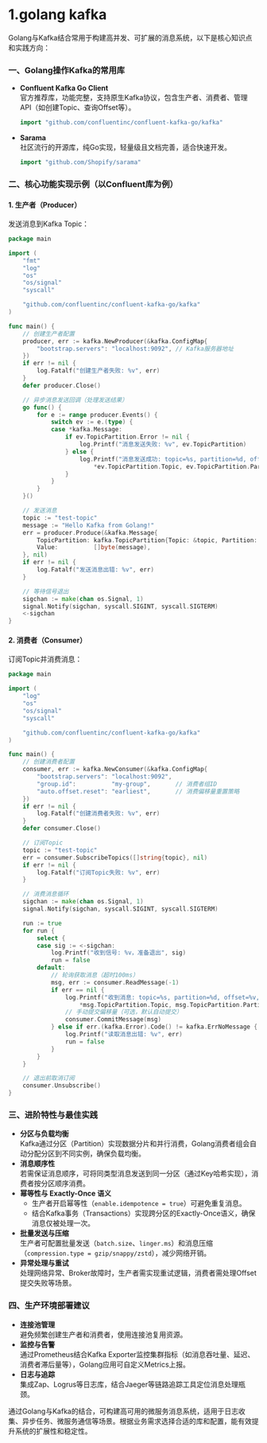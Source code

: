 # 1.golang kafka

Golang与Kafka结合常用于构建高并发、可扩展的消息系统，以下是核心知识点和实践方向：  


### **一、Golang操作Kafka的常用库**
- **Confluent Kafka Go Client**  
  官方推荐库，功能完整，支持原生Kafka协议，包含生产者、消费者、管理API（如创建Topic、查询Offset等）。  
  ```go
  import "github.com/confluentinc/confluent-kafka-go/kafka"
  ```
- **Sarama**  
  社区流行的开源库，纯Go实现，轻量级且文档完善，适合快速开发。  
  ```go
  import "github.com/Shopify/sarama"
  ```


### **二、核心功能实现示例（以Confluent库为例）**
#### **1. 生产者（Producer）**  
发送消息到Kafka Topic：  
```go
package main

import (
	"fmt"
	"log"
	"os"
	"os/signal"
	"syscall"

	"github.com/confluentinc/confluent-kafka-go/kafka"
)

func main() {
	// 创建生产者配置
	producer, err := kafka.NewProducer(&kafka.ConfigMap{
		"bootstrap.servers": "localhost:9092", // Kafka服务器地址
	})
	if err != nil {
		log.Fatalf("创建生产者失败: %v", err)
	}
	defer producer.Close()

	// 异步消息发送回调（处理发送结果）
	go func() {
		for e := range producer.Events() {
			switch ev := e.(type) {
			case *kafka.Message:
				if ev.TopicPartition.Error != nil {
					log.Printf("消息发送失败: %v", ev.TopicPartition)
				} else {
					log.Printf("消息发送成功: topic=%s, partition=%d, offset=%v",
						*ev.TopicPartition.Topic, ev.TopicPartition.Partition, ev.TopicPartition.Offset)
				}
			}
		}
	}()

	// 发送消息
	topic := "test-topic"
	message := "Hello Kafka from Golang!"
	err = producer.Produce(&kafka.Message{
		TopicPartition: kafka.TopicPartition{Topic: &topic, Partition: kafka.PartitionAny},
		Value:          []byte(message),
	}, nil)
	if err != nil {
		log.Fatalf("发送消息出错: %v", err)
	}

	// 等待信号退出
	sigchan := make(chan os.Signal, 1)
	signal.Notify(sigchan, syscall.SIGINT, syscall.SIGTERM)
	<-sigchan
}
```

#### **2. 消费者（Consumer）**  
订阅Topic并消费消息：  
```go
package main

import (
	"log"
	"os"
	"os/signal"
	"syscall"

	"github.com/confluentinc/confluent-kafka-go/kafka"
)

func main() {
	// 创建消费者配置
	consumer, err := kafka.NewConsumer(&kafka.ConfigMap{
		"bootstrap.servers": "localhost:9092",
		"group.id":          "my-group",       // 消费者组ID
		"auto.offset.reset": "earliest",       // 消费偏移量重置策略
	})
	if err != nil {
		log.Fatalf("创建消费者失败: %v", err)
	}
	defer consumer.Close()

	// 订阅Topic
	topic := "test-topic"
	err = consumer.SubscribeTopics([]string{topic}, nil)
	if err != nil {
		log.Fatalf("订阅Topic失败: %v", err)
	}

	// 消费消息循环
	sigchan := make(chan os.Signal, 1)
	signal.Notify(sigchan, syscall.SIGINT, syscall.SIGTERM)

	run := true
	for run {
		select {
		case sig := <-sigchan:
			log.Printf("收到信号: %v，准备退出", sig)
			run = false
		default:
			// 轮询获取消息（超时100ms）
			msg, err := consumer.ReadMessage(-1)
			if err == nil {
				log.Printf("收到消息: topic=%s, partition=%d, offset=%v, value=%s",
					*msg.TopicPartition.Topic, msg.TopicPartition.Partition, msg.TopicPartition.Offset, string(msg.Value))
				// 手动提交偏移量（可选，默认自动提交）
				consumer.CommitMessage(msg)
			} else if err.(kafka.Error).Code() != kafka.ErrNoMessage {
				log.Printf("读取消息出错: %v", err)
				run = false
			}
		}
	}

	// 退出前取消订阅
	consumer.Unsubscribe()
}
```


### **三、进阶特性与最佳实践**
- **分区与负载均衡**  
  Kafka通过分区（Partition）实现数据分片和并行消费，Golang消费者组会自动分配分区到不同实例，确保负载均衡。  
- **消息顺序性**  
  若需保证消息顺序，可将同类型消息发送到同一分区（通过Key哈希实现），消费者按分区顺序消费。  
- **幂等性与 Exactly-Once 语义**  
  - 生产者开启幂等性（`enable.idempotence = true`）可避免重复消息。  
  - 结合Kafka事务（Transactions）实现跨分区的Exactly-Once语义，确保消息仅被处理一次。  
- **批量发送与压缩**  
  生产者可配置批量发送（`batch.size`、`linger.ms`）和消息压缩（`compression.type = gzip/snappy/zstd`），减少网络开销。  
- **异常处理与重试**  
  处理网络异常、Broker故障时，生产者需实现重试逻辑，消费者需处理Offset提交失败等场景。  


### **四、生产环境部署建议**
- **连接池管理**  
  避免频繁创建生产者和消费者，使用连接池复用资源。  
- **监控与告警**  
  通过Prometheus结合Kafka Exporter监控集群指标（如消息吞吐量、延迟、消费者滞后量等），Golang应用可自定义Metrics上报。  
- **日志与追踪**  
  集成Zap、Logrus等日志库，结合Jaeger等链路追踪工具定位消息处理瓶颈。  


通过Golang与Kafka的结合，可构建高可用的微服务消息系统，适用于日志收集、异步任务、微服务通信等场景。根据业务需求选择合适的库和配置，能有效提升系统的扩展性和稳定性。